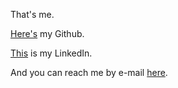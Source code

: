 That's me. 

[Here's](https://github.com/s-zeng/) my Github.

[This](https://www.linkedin.com/in/s-zeng1/) is my LinkedIn.

And you can reach me by e-mail [here](contact@simonzeng.com).
